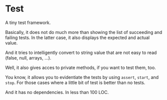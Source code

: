 # Test

A tiny test framework.

Basically, it does not do much more than showing the list of succeeding and failing tests. In the latter case, it also displays the expected and actual value.

And it tries to intelligently convert to string value that are not easy to read (false, null, arrays, ...).

Well, it also gives acces to private methods, if you want to test them, too.

You know, it allows you to evidentiate the tests by using `assert`, `start`, and `stop`. For those cases where a little bit of test is better than no tests.

And it has no dependencies. In less than 100 LOC.
